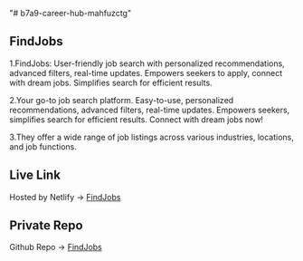 "# b7a9-career-hub-mahfuzctg" 


## FindJobs
1.FindJobs: User-friendly job search with personalized recommendations, advanced filters, real-time updates. Empowers seekers to apply, connect with dream jobs. Simplifies search for efficient results.

2.Your go-to job search platform. Easy-to-use, personalized recommendations, advanced filters, real-time updates. Empowers seekers, simplifies search for efficient results. Connect with dream jobs now!

3.They offer a wide range of job listings across various industries, locations, and job functions.

## Live Link
Hosted by Netlify -> [FindJobs]()

## Private Repo
Github Repo -> [FindJobs](https://github.com/Porgramming-Hero-web-course/b7a9-career-hub-mahfuzctg)